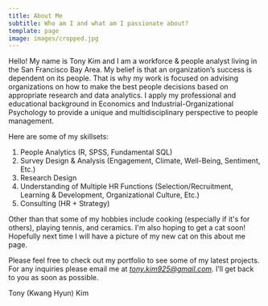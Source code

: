 ```yaml
---
title: About Me
subtitle: Who am I and what am I passionate about?
template: page
image: images/cropped.jpg
---
```

Hello! My name is Tony Kim and I am a workforce & people analyst living in the San Francisco Bay Area. My belief is that an organization’s success is dependent on its people. That is why my work is focused on advising organizations on how to make the best people decisions based on appropriate research and data analytics. I apply my professional and educational background in Economics and Industrial-Organizational Psychology to provide a unique and multidisciplinary perspective to people management.

Here are some of my skillsets:

1.  People Analytics (R, SPSS, Fundamental SQL)
2.  Survey Design & Analysis (Engagement, Climate, Well-Being, Sentiment, Etc.)
3.  Research Design
4.  Understanding of Multiple HR Functions (Selection/Recruitment, Learning & Development, Organizational Culture, Etc.)
5.  Consulting (HR + Strategy)

Other than that some of my hobbies include cooking (especially if it's for others), playing tennis, and ceramics. I'm also hoping to get a cat soon! Hopefully next time I will have a picture of my new cat on this about me page.

Please feel free to check out my portfolio to see some of my latest projects. For any inquiries please email me at *tony.kim925@gmail.com*.  I’ll get back to you as soon as possible.

Tony (Kwang Hyun) Kim
